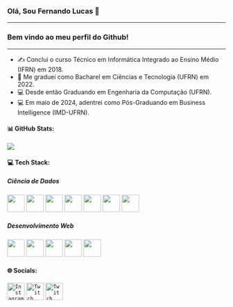 ### Olá, Sou Fernando Lucas 👋
------
### Bem vindo ao meu perfil do Github!
------
- ✍️ Conclui o curso Técnico em Informática Integrado ao Ensino Médio (IFRN) em 2018.
- 🏫 Me graduei como Bacharel em Ciências e Tecnologia (UFRN) em 2022.
- 💻 Desde então Graduando em Engenharia da Computação (UFRN).
- 💻 Em maio de 2024, adentrei como Pós-Graduando em Business Intelligence (IMD-UFRN).

#### 📊 GitHub Stats:
<!-- ![](https://github-readme-stats-git-masterrstaa-rickstaa.vercel.app/api?username=NandoLucas&theme=dark&hide_border=false&include_all_commits=true&count_private=true)<br/>
[![GitHub Streak](https://streak-stats.demolab.com?user=NandoLucas&theme=dark)](https://git.io/streak-stats)<br/> -->
![](https://github-readme-stats-git-masterrstaa-rickstaa.vercel.app/api/top-langs?username=NandoLucas&theme=dark&hide_border=false&include_all_commits=true&count_private=true&layout=compact)

#### 💻 Tech Stack:
##### Ciência de Dados
<code><img src="https://cdn.jsdelivr.net/gh/devicons/devicon/icons/python/python-original.svg" width="40" height="40"></code>
<code><img src="https://cdn.jsdelivr.net/gh/devicons/devicon/icons/docker/docker-original.svg" width="40" height="40"></code>
<code><img src="https://upload.wikimedia.org/wikipedia/commons/3/33/Cib-apache-airflow_%28CoreUI_Icons_v1.0.0%29.svg" width="40" height="40"></code>
<code><img src="https://upload.wikimedia.org/wikipedia/commons/f/f3/Apache_Spark_logo.svg" width="40" height="40"></code>
<code><img src="https://cdn.jsdelivr.net/gh/devicons/devicon/icons/postgresql/postgresql-original.svg" width="40" height="40"></code>
<code><img src="https://upload.wikimedia.org/wikipedia/commons/c/cf/New_Power_BI_Logo.svg" width="40" height="40"></code>
<code><img src="https://www.metabase.com/images/logo.svg" width="40" height="40"></code>
<!-- ![C++](https://img.shields.io/badge/c++-%2300599C.svg?style=for-the-badge&logo=c%2B%2B&logoColor=white) ![C](https://img.shields.io/badge/c-%2300599C.svg?style=for-the-badge&logo=c&logoColor=white)--> 
<!-- ![Java](https://img.shields.io/badge/java-%23ED8B00.svg?style=for-the-badge&logo=java&logoColor=white) --> 
##### Desenvolvimento Web
<code><img src="https://cdn.jsdelivr.net/gh/devicons/devicon/icons/figma/figma-original.svg" width="40" height="40"></code>
<code><img src="https://cdn.jsdelivr.net/gh/devicons/devicon/icons/html5/html5-original.svg" width="40" height="40"></code>
<code><img src="https://cdn.jsdelivr.net/gh/devicons/devicon/icons/css3/css3-original.svg" width="40" height="40"></code>
<code><img src="https://cdn.jsdelivr.net/gh/devicons/devicon/icons/javascript/javascript-original.svg" width="40" height="40"></code>
<code><img src="https://cdn.jsdelivr.net/gh/devicons/devicon/icons/react/react-original.svg" width="40" height="40"></code>
 <!-- ![Bootstrap](https://img.shields.io/badge/bootstrap-%23563D7C.svg?style=for-the-badge&logo=bootstrap&logoColor=white) --> <!-- ![Arduino](https://img.shields.io/badge/-Arduino-00979D?style=for-the-badge&logo=Arduino&logoColor=white) -->

#### 🌐 Socials:
<code><a href="https://instagram.com/nandoluks1"><img src="https://upload.wikimedia.org/wikipedia/commons/a/a5/Instagram_icon.png" width="40" height="40" alt="Instagram"></a></code>
<code><a href="https://twitch.tv/nn4nd0"><img src="https://upload.wikimedia.org/wikipedia/commons/9/9c/Twitch_logo_2019.svg" width="40" height="40" alt="Twitch"></a></code>
<code><a href="https://twitch.tv/nn4nd0"><img src="https://cdn.jsdelivr.net/gh/devicons/devicon/icons/twitch/twitch-original.svg" width="40" height="40" alt="Twitch"></a></code>
<!--<code><a href="https://twitter.com/nandoluks"><img src="https://cdn.jsdelivr.net/gh/devicons/devicon/icons/twitter/twitter-original.svg" width="40" height="40" alt="Twitter"></a></code>-->
